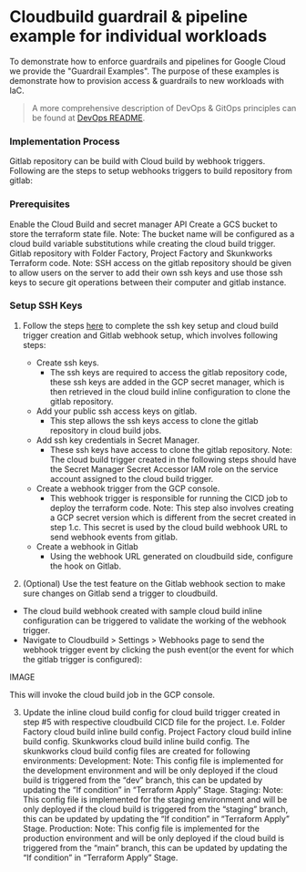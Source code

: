 # Cloudbuild guardrail & pipeline example for individual workloads

To demonstrate how to enforce guardrails and pipelines for Google Cloud we provide the "Guardrail Examples". The purpose of these examples is demonstrate how to provision access & guardrails to new workloads with IaC. 

> A more comprehensive description of DevOps & GitOps principles can be found at [DevOps README](./../../../README.md). 


### Implementation Process
Gitlab repository can be build with Cloud build by webhook triggers. Following are the steps to setup webhooks triggers to build repository from gitlab:

### Prerequisites
Enable the Cloud Build and secret manager API
Create a GCS bucket to store the terraform state file. Note: The bucket name will be configured as a cloud build variable substitutions while creating the cloud build trigger.
Gitlab repository with Folder Factory, Project Factory and Skunkworks Terraform code.
Note: SSH access on the gitlab repository should be given to allow users on the server to add their own ssh keys and use those ssh keys to secure git operations between their computer and gitlab instance. 

### Setup SSH Keys

1. Follow the steps [here](https://cloud.google.com/build/docs/automating-builds/gitlab/build-repos-from-gitlab#setting_up) to complete the ssh key setup and cloud build trigger creation and Gitlab webhook setup, which involves following steps:
   * Create ssh keys. 
     * The ssh keys are required to access the gitlab repository code, these ssh keys are added in the GCP secret manager, which is then retrieved in the cloud build inline configuration to clone the gitlab repository.
   * Add your public ssh access keys on gitlab.
     * This step allows the ssh keys access to clone the gitlab repository in cloud build jobs.
   * Add ssh key credentials in Secret Manager.
     * These ssh keys have access to clone the gitlab repository. Note: The cloud build trigger created in the following steps should have the  Secret Manager Secret Accessor IAM role on the service account assigned to the cloud build trigger.
   * Create a webhook trigger  from the GCP console.
     * This webhook trigger is responsible for running the CICD job to deploy the terraform code. Note: This step also involves creating a GCP secret version which is different from the secret created in step 1.c. This secret is used by the cloud build webhook URL to send webhook events from gitlab.
   * Create a webhook in Gitlab 
     * Using the webhook URL generated on cloudbuild side, configure the hook on Gitlab. 

2. (Optional) Use the test feature on the Gitlab webhook section to make sure changes on Gitlab send a trigger to cloudbuild. 
  * The cloud build webhook created with sample cloud build inline configuration can be triggered to validate the working of the webhook trigger. 
  * Navigate to Cloudbuild > Settings > Webhooks page to send the webhook trigger event by clicking the push event(or the event for which the gitlab trigger is configured):

IMAGE 

This will invoke the cloud build job in the GCP console.

3. Update the inline cloud build config for cloud build trigger created in step #5 with respective cloudbuild CICD file for the project. I.e. 
Folder Factory cloud build inline build config.
Project Factory cloud build inline build config.
Skunkworks cloud build inline build config. The skunkworks cloud build config files are created for following environments:
Development:  Note: This config file is implemented for the development environment and will be only deployed if the cloud build is triggered from the “dev” branch, this can be updated by updating the “If condition” in “Terraform Apply” Stage.
Staging:  Note: This config file is implemented for the staging  environment and will be only deployed if the cloud build is triggered from the “staging” branch, this can be updated by updating the “If condition” in “Terraform Apply” Stage.
Production:  Note: This config file is implemented for the production environment and will be only deployed if the cloud build is triggered from the “main” branch, this can be updated by updating the “If condition” in “Terraform Apply” Stage.
